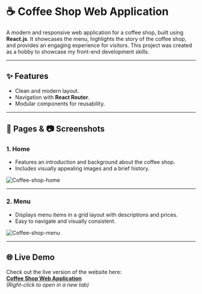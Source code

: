 # ☕ Coffee Shop Web Application

A modern and responsive web application for a coffee shop, built using **React.js**. It showcases the menu, highlights the story of the coffee shop, and provides an engaging experience for visitors. This project was created as a hobby to showcase my front-end development skills.

---

## ✨ Features
- Clean and modern layout.
- Navigation with **React Router**.
- Modular components for reusability.

---

## 📄 Pages & 📷 Screenshots

### 1. **Home**
- Features an introduction and background about the coffee shop.
- Includes visually appealing images and a brief history.

![Coffee-shop-home](https://github.com/user-attachments/assets/46c0c1f1-27f1-42e4-b8f9-7b4eeb57c1a3)

---

### 2. **Menu**
- Displays menu items in a grid layout with descriptions and prices.
- Easy to navigate and visually consistent.

![Coffee-shop-menu](https://github.com/user-attachments/assets/b6d76bc1-20d7-499a-a67d-f339f0ea4622)

---

## 🌐 Live Demo
Check out the live version of the website here:  
[**Coffee Shop Web Application**](https://coffee-shop-ivory-seven.vercel.app/)  
_(Right-click to open in a new tab)_
